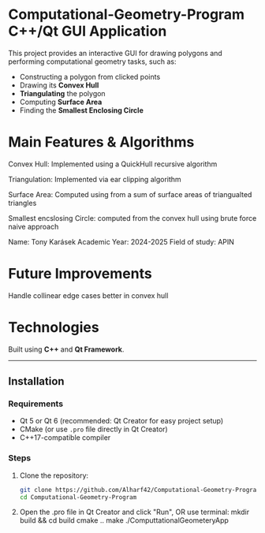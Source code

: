 # Computational-Geometry-Program C++/Qt GUI Application

This project provides an interactive GUI for drawing polygons and performing computational geometry tasks, such as:
- Constructing a polygon from clicked points
- Drawing its **Convex Hull**
- **Triangulating** the polygon
- Computing **Surface Area**
- Finding the **Smallest Enclosing Circle**

# Main Features & Algorithms
Convex Hull: Implemented using a QuickHull recursive algorithm

Triangulation: Implemented via ear clipping algorithm

Surface Area: Computed using from a sum of surface areas of triangualted triangles

Smallest encslosing Circle: computed from the convex hull using brute force naive approach

Name: Tony Karásek
Academic Year: 2024-2025
Field of study: APIN


# Future Improvements
Handle collinear edge cases better in convex hull

# Technologies
Built using **C++** and **Qt Framework**.

---

## Installation

### Requirements
- Qt 5 or Qt 6 (recommended: Qt Creator for easy project setup)
- CMake (or use `.pro` file directly in Qt Creator)
- C++17-compatible compiler

### Steps

1. Clone the repository:
   ```bash
   git clone https://github.com/Alharf42/Computational-Geometry-Program.git
   cd Computational-Geometry-Program
2. Open the .pro file in Qt Creator and click "Run", OR use terminal:
   mkdir build && cd build
   cmake ..
   make
   ./ComputtationalGeometeryApp
